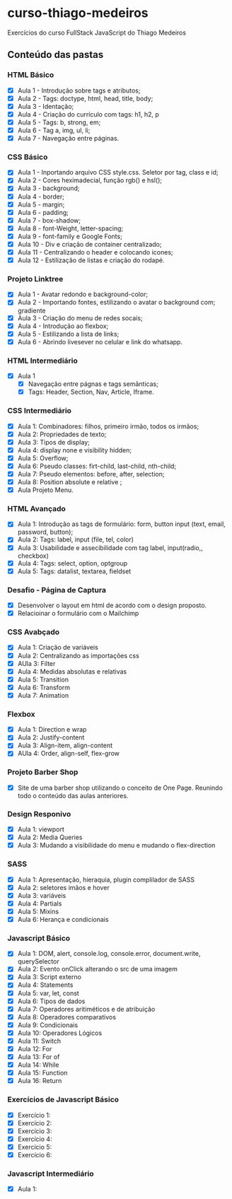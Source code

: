 # curso-thiago-medeiros
 Exercícios do curso FullStack JavaScript do Thiago Medeiros

 ## Conteúdo das pastas

 ### HTML Básico
- [x] Aula 1 - Introdução sobre tags e atributos;
- [x] Aula 2 - Tags: doctype, html, head, title, body;
- [x] Aula 3 - Identação;
- [x] Aula 4 - Criação do currículo com tags: h1, h2, p
- [x] Aula 5 - Tags: b, strong, em;
- [x] Aula 6 - Tag a, img, ul, li;
- [x] Aula 7 - Navegação entre páginas.

### CSS Básico
- [x] Aula 1 - Inportando arquivo CSS style.css. Seletor por tag, class e id;
- [x] Aula 2 - Cores heximadecial, função rgb() e hsl();
- [x] Aula 3 - background;
- [x] Aula 4 - border;
- [x] Aula 5 - margin;
- [x] Aula 6 - padding;
- [x] Aula 7 - box-shadow;
- [x] Aula 8 - font-Weight, letter-spacing;
- [x] Aula 9 - font-family e Google Fonts;
- [x] Aula 10 - Div e criação de container centralizado;
- [x] Aula 11 - Centralizando o header e colocando icones;
- [x] Aula 12 - Estilização de listas e criação do rodapé.

### Projeto Linktree
- [x] Aula 1 - Avatar redondo e background-color;
- [x] Aula 2 - Importando fontes, estilizando o avatar o background com; gradiente
- [x] Aula 3 - Criação do menu de redes socais;
- [x] Aula 4 - Introdução ao flexbox;
- [x] Aula 5 - Estilizando a lista de links;
- [x] Aula 6 - Abrindo livesever no celular e link do whatsapp.

### HTML Intermediário
- [x] Aula 1
  - [x] Navegação entre págnas e tags semânticas;
  - [x] Tags: Header, Section, Nav, Article, Iframe.

### CSS Intermediário
- [x] Aula 1: Combinadores: filhos, primeiro irmão, todos os irmãos;
- [x] Aula 2: Propriedades de texto;
- [x] Aula 3: Tipos de display;
- [x] Aula 4: display none e visibility hidden;
- [x] Aula 5: Overflow;
- [x] Aula 6: Pseudo classes: firt-child, last-child, nth-child;
- [x] Aula 7: Pseudo elementos: before, after, selection;
- [x] Aula 8: Position absolute e relative ;
- [x] Aula Projeto Menu.

### HTML Avançado
- [x] Aula 1: Introdução as tags de formulário: form, button input (text, email, password, button);
- [x] Aula 2: Tags: label, input (file, tel, color)
- [x] Aula 3: Usabilidade e assecibilidade com tag label, input(radio,, checkbox)
- [x] Aula 4: Tags: select, option, optgroup
- [x] Aula 5: Tags: datalist, textarea, fieldset

### Desafio - Página de Captura
- [x] Desenvolver o layout em html de acordo com o design proposto.
- [x] Relacioinar o formulário com o Mailchimp

### CSS Avabçado
- [x] Aula 1: Criação de variáveis
- [x] Aula 2: Centralizando as importações css
- [x] AUla 3: Filter
- [x] Aula 4: Medidas absolutas e relativas
- [x] Aula 5: Transition
- [x] Aula 6: Transform
- [x] Aula 7: Animation

### Flexbox
- [x] Aula 1: Direction e wrap
- [x] Aula 2: Justify-content
- [x] Aula 3: Align-item, align-content
- [x] AUla 4: Order, align-self, flex-grow

### Projeto Barber Shop
- [x] Site de uma barber shop utilizando o conceito de One Page. Reunindo todo o conteúdo das aulas anteriores.

### Design Responivo
- [x] Aula 1: viewport
- [x] Aula 2: Media Queries
- [x] Aula 3: Mudando a visibilidade do menu e mudando o flex-direction

### SASS
- [x] Aula 1: Apresentação, hieraquia, plugin complilador de SASS
- [x] Aula 2: seletores imãos e hover
- [x] Aula 3: variáveis
- [x] Aula 4: Partials
- [x] Aula 5: Mixins
- [x] Aula 6: Herança e condicionais

### Javascript Básico
- [x] Aula 1: DOM, alert, console.log, console.error, document.write, querySelector
- [x] Aula 2: Evento onClick alterando o src de uma imagem
- [x] Aula 3: Script externo
- [x] Aula 4: Statements
- [x] Aula 5: var, let, const
- [x] Aula 6: Tipos de dados
- [x] Aula 7: Operadores aritiméticos e de atribuição
- [x] Aula 8: Operadores comparativos
- [x] Aula 9: Condicionais
- [x] Aula 10: Operadores Lógicos
- [x] Aula 11: Switch
- [x] Aula 12: For
- [x] Aula 13: For of
- [x] Aula 14: While
- [x] Aula 15: Function
- [x] Aula 16: Return

### Exercícios de Javascript Básico
- [x] Exercício 1: 
- [x] Exercício 2: 
- [x] Exercício 3: 
- [x] Exercício 4: 
- [x] Exercício 5: 
- [x] Exercício 6: 

### Javascript Intermediário
- [x] Aula 1: